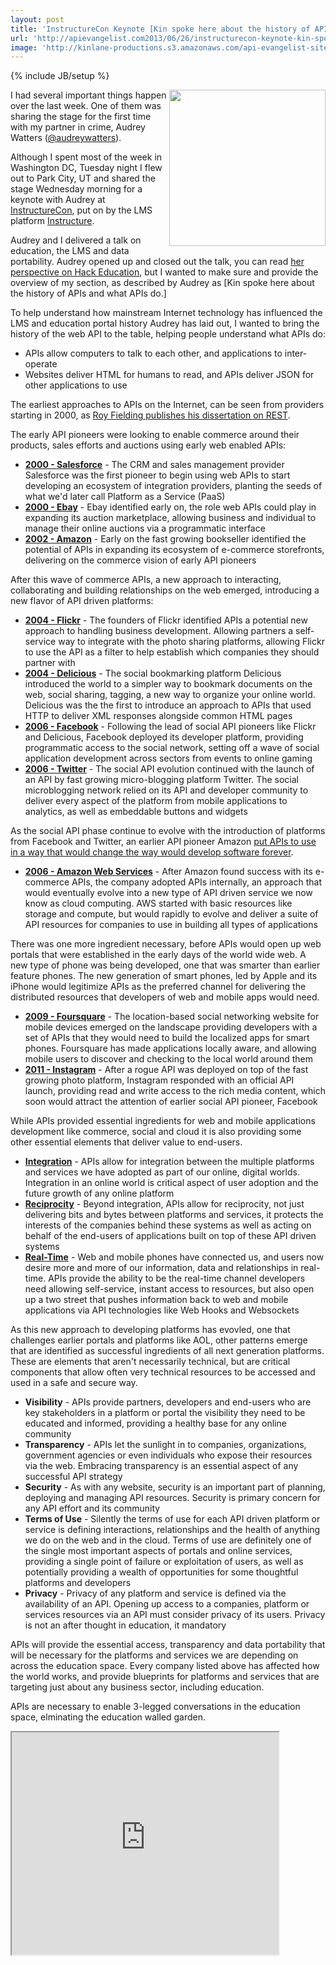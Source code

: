 ```yaml
---
layout: post
title: 'InstructureCon Keynote [Kin spoke here about the history of APIs and what APIs do ]'
url: 'http://apievangelist.com2013/06/26/instructurecon-keynote-kin-spoke-here-about-the-history-of-apis-and-what-apis-do/'
image: 'http://kinlane-productions.s3.amazonaws.com/api-evangelist-site/blog/instructurecon-keynote-utah.jpg'
---
```

{% include JB/setup %}
<p>
     <img src=https://s3.amazonaws.com/kinlane-productions/events/instructurecon-2013/instructurecon-keynote-utah.jpg  width=250 align=right />
</p>
<p>
     I had several important things happen over the last week. One of them was sharing the stage for the first time with my partner in crime, Audrey Watters (<a href=https://twitter.com/audreywatters>@audreywatters</a>).
</p>
<p>
     Although I spent most of the week in Washington DC, Tuesday night I flew out to Park City, UT and shared the stage Wednesday morning for a keynote with Audrey at <a title=InstructureCon href=http://www.instructure.com/instructurecon>InstructureCon</a>, put on by the LMS platform <a title=LMS by Instructure href=http://www.instructure.com/>Instructure</a>.
</p>
<p>
     Audrey and I delivered a talk on education, the LMS and data portability. Audrey opened up and closed out the talk, you can read <a href=http://hackeducation.com/2013/06/19/the-lms-as-portal-instructurecon/>her perspective on Hack Education</a>, but I wanted to make sure and provide the overview of my section, as described by Audrey as [Kin spoke here about the history of APIs and what APIs do.]
</p>
<p>
     To help understand how mainstream Internet technology has influenced the LMS and education portal history Audrey has laid out, I wanted to bring the history of the web API to the table, helping people understand what APIs do:
</p>
<ul class=mainlist>
     <li>APIs allow computers to talk to each other, and applications to inter-operate
     </li>
     <li>Websites deliver HTML for humans to read, and APIs deliver JSON for other applications to use
     </li>
</ul>
<p>
     The earliest approaches to APIs on the Internet, can be seen from providers starting in 2000, as <a href=http://www.ics.uci.edu/~fielding/pubs/dissertation/top.htm>Roy Fielding publishes his dissertation on REST</a>.
</p>
<p>
     The early API pioneers were looking to enable commerce around their products, sales efforts and auctions using early web enabled APIs:
</p>
<ul class=mainlist>
     <li>
          <strong><a title=History of Salesforce API href=http://www.apievangelist.com/2011/01/28/history-of-apis-salesforce-com/>2000 - Salesforce</a></strong> - The CRM and sales management provider Salesforce was the first pioneer to begin using web APIs to start developing an ecosystem of integration providers, planting the seeds of what we'd later call Platform as a Service (PaaS)
     </li>
     <li>
          <strong><a title=History of Ebay API href=http://www.apievangelist.com/2011/01/26/history-of-apis-ebay/>2000 - Ebay</a></strong> - Ebay identified early on, the role web APIs could play in expanding its auction marketplace, allowing business and individual to manage their online auctions via a programmatic interface
     </li>
     <li>
          <strong><a title=History of Amazon E-Commerce API href=http://www.apievangelist.com/2011/01/28/history-of-apis-amazon-e-commerce/>2002 - Amazon</a></strong> - Early on the fast growing bookseller identified the potential of APIs in expanding its ecosystem of e-commerce storefronts, delivering on the commerce vision of early API pioneers
     </li>
</ul>
<p>
     After this wave of commerce APIs, a new approach to interacting, collaborating and building relationships on the web emerged, introducing a new flavor of API driven platforms:
</p>
<ul class=mainlist>
     <li>
          <strong><a title=History of Flickr API href=/2011/02/09/history-of-apis-flickr-api/>2004 - Flickr</a></strong> - The founders of Flickr identified APIs a potential new approach to handling business development. Allowing partners a self-service way to integrate with the photo sharing platforms, allowing Flickr to use the API as a filter to help establish which companies they should partner with
     </li>
     <li>
          <strong><a title=History of Delicious API href=/2013/06/09/history-of-apis-del-icio-us/>2004 - Delicious</a></strong> - The social bookmarking platform Delicious introduced the world to a simpler way to bookmark documents on the web, social sharing, tagging, a new way to organize your online world. Delicious was the the first to introduce an approach to APIs that used HTTP to deliver XML responses alongside common HTML pages
     </li>
     <li>
          <strong><a title=History of Facebook API href=http://www.apievangelist.com/2011/01/28/history-of-apis-facebook-development-platform/>2006 - Facebook</a></strong> - Following the lead of social API pioneers like Flickr and Delicious, Facebook deployed its developer platform, providing programmatic access to the social network, setting off a wave of social application development across sectors from events to online gaming
     </li>
     <li>
          <strong><a href=http://www.apievangelist.com/2011/01/26/history-of-apis-twitter/>2006 - Twitter</a></strong> - The social API evolution continued with the launch of an API by fast growing micro-blogging platform Twitter. The social microblogging network relied on its API and developer community to deliver every aspect of the platform from mobile applications to analytics, as well as embeddable buttons and widgets
     </li>
</ul>
<p>
     As the social API phase continue to evolve with the introduction of platforms from Facebook and Twitter, an earlier API pioneer Amazon <a href=/2012/01/12/the-secret-to-amazons-success-internal-apis/>put APIs to use in a way that would change the way would develop software forever</a>.
</p>
<ul class=mainlist>
     <li>
          <strong><a href=http://www.apievangelist.com/2011/03/12/history-of-apis-amazon-s3/>2006 - Amazon Web Services</a></strong> - After Amazon found success with its e-commerce APIs, the company adopted APIs internally, an approach that would eventually evolve into a new type of API driven service we now know as cloud computing. AWS started with basic resources like storage and compute, but would rapidly to evolve and deliver a suite of API resources for companies to use in building all types of applications
     </li>
</ul>
<p>
     There was one more ingredient necessary, before APIs would open up web portals that were established in the early days of the world wide web. A new type of phone was being developed, one that was smarter than earlier feature phones. The new generation of smart phones, led by Apple and its iPhone would legitimize APIs as the preferred channel for delivering the distributed resources that developers of web and mobile apps would need.
</p>
<ul class=mainlist>
     <li>
          <strong><a title=History of Foursquare APIs href=http://www.apievangelist.com/2011/03/11/history-of-apis-foursquare-api/>2009 - Foursquare</a></strong> - The location-based social networking website for mobile devices emerged on the landscape providing developers with a set of APIs that they would need to build the localized apps for smart phones. Foursquare has made applications locally aware, and allowing mobile users to discover and checking to the local world around them
     </li>
     <li>
          <strong><a title=History of Instagram API href=http://www.apievangelist.com/2011/03/11/history-of-apis-instagram-api/>2011 - Instagram</a></strong> - After a rogue API was deployed on top of the fast growing photo platform, Instagram responded with an official API launch, providing read and write access to the rich media content, which soon would attract the attention of earlier social API pioneer, Facebook
     </li>
</ul>
<p>
     While APIs provided essential ingredients for web and mobile applications development like commerce, social and cloud it is also providing some other essential elements that deliver value to end-users.
</p>
<ul class=mainlist>
     <li>
          <strong><a title=API Integration href=http://integration.apievangelist.com>Integration</a></strong> - APIs allow for integration between the multiple platforms and services we have adopted as part of our online, digital worlds. Integration in an online world is critical aspect of user adoption and the future growth of any online platform
     </li>
     <li>
          <strong><a title=API Reciprocity href=http://reciprocity.apievangelist.com>Reciprocity</a></strong> - Beyond integration, APIs allow for reciprocity, not just delivering bits and bytes between platforms and services, it protects the interests of the companies behind these systems as well as acting on behalf of the end-users of applications built on top of these API driven systems
     </li>
     <li>
          <strong><a title=Real-Time APIs href=http://realtime.apievangelist.com/>Real-Time</a></strong> - Web and mobile phones have connected us, and users now desire more and more of our information, data and relationships in real-time. APIs provide the ability to be the real-time channel developers need allowing self-service, instant access to resources, but also open up a two street that pushes information back to web and mobile applications via API technologies like Web Hooks and Websockets
     </li>
</ul>
<p>
     As this new approach to developing platforms has evovled, one that challenges earlier portals and platforms like AOL, other patterns emerge that are identified as successful ingredients of all next generation platforms. These are elements that aren't necessarily technical, but are critical components that allow often very technical resources to be accessed and used in a safe and secure way.
</p>
<ul class=mainlist>
     <li>
          <strong>Visibility</strong> - APIs provide partners, developers and end-users who are key stakeholders in a platform or portal the visibility they need to be educated and informed, providing a healthy base for any online community
     </li>
     <li>
          <strong>Transparency</strong> - APIs let the sunlight in to companies, organizations, government agencies or even individuals who expose their resources via the web. Embracing transparency is an essential aspect of any successful API strategy
     </li>
     <li>
          <strong>Security</strong> - As with any website, security is an important part of planning, deploying and managing API resources. Security is primary concern for any API effort and its community
     </li>
     <li>
          <strong>Terms of Use</strong> - Silently the terms of use for each API driven platform or service is defining interactions, relationships and the health of anything we do on the web and in the cloud. Terms of use are definitely one of the single most important aspects of portals and online services, providing a single point of failure or exploitation of users, as well as potentially providing a wealth of opportunities for some thoughtful platforms and developers
     </li>
     <li>
          <strong>Privacy</strong> - Privacy of any platform and service is defined via the availability of an API. Opening up access to a companies, platform or services resources via an API must consider privacy of its users. Privacy is not an after thought in education, it mandatory
     </li>
</ul>
<p>
     APIs will provide the essential access, transparency and data portability that will be necessary for the platforms and services we are depending on across the education space. Every company listed above has affected how the world works, and provide blueprints for platforms and services that are targeting just about any business sector, including education.
</p>
<p>
     APIs are necessary to enable 3-legged conversations in the education space, elminating the education walled garden.
</p>
<p>
     <iframe src=http://www.slideshare.net/slideshow/embed_code/23199844 width=427 height=356></iframe>
</p>
